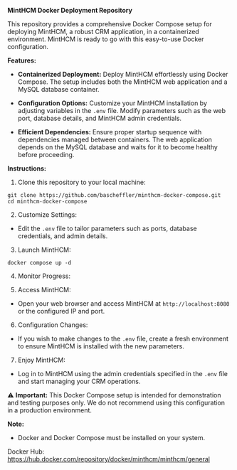 **MintHCM Docker Deployment Repository**

This repository provides a comprehensive Docker Compose setup for deploying MintHCM, a robust CRM application, in a containerized environment. MintHCM is ready to go with this easy-to-use Docker configuration.

**Features:**

- **Containerized Deployment:** Deploy MintHCM effortlessly using Docker Compose. The setup includes both the MintHCM web application and a MySQL database container.

- **Configuration Options:** Customize your MintHCM installation by adjusting variables in the `.env` file. Modify parameters such as the web port, database details, and MintHCM admin credentials.

- **Efficient Dependencies:** Ensure proper startup sequence with dependencies managed between containers. The web application depends on the MySQL database and waits for it to become healthy before proceeding.

**Instructions:**

1. Clone this repository to your local machine:
```
git clone https://github.com/bascheffler/minthcm-docker-compose.git
cd minthcm-docker-compose
```

2. Customize Settings:
- Edit the `.env` file to tailor parameters such as ports, database credentials, and admin details.

3. Launch MintHCM:
```
docker compose up -d
```
4. Monitor Progress:

5. Access MintHCM:
- Open your web browser and access MintHCM at `http://localhost:8080` or the configured IP and port.

6. Configuration Changes:
- If you wish to make changes to the `.env` file, create a fresh environment to ensure MintHCM is installed with the new parameters.

7. Enjoy MintHCM:
- Log in to MintHCM using the admin credentials specified in the `.env` file and start managing your CRM operations.

⚠️ **Important:** This Docker Compose setup is intended for demonstration and testing purposes only. We do not recommend using this configuration in a production environment.

**Note:**
- Docker and Docker Compose must be installed on your system.

Docker Hub: https://hub.docker.com/repository/docker/minthcm/minthcm/general
